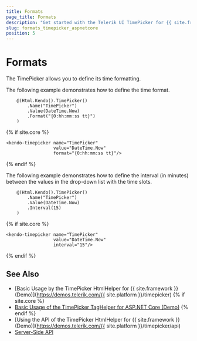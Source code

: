 ```yaml
---
title: Formats
page_title: Formats
description: "Get started with the Telerik UI TimePicker for {{ site.framework }} and learn how to define the time format."
slug: formats_timepicker_aspnetcore
position: 5
---
```


# Formats

The TimePicker allows you to define its time formatting.

The following example demonstrates how to define the time format.

```HtmlHelper
    @(Html.Kendo().TimePicker()
        .Name("TimePicker")
        .Value(DateTime.Now)
        .Format("{0:hh:mm:ss tt}")
    )
```
{% if site.core %}
```TagHelper
<kendo-timepicker name="TimePicker"
                  value="DateTime.Now"
                  format="{0:hh:mm:ss tt}"/>
```
{% endif %}

The following example demonstrates how to define the interval (in minutes) between the values in the drop-down list with the time slots.

```HtmlHelper
    @(Html.Kendo().TimePicker()
        .Name("TimePicker")
        .Value(DateTime.Now)
        .Interval(15)
    )
```
{% if site.core %}
```TagHelper
<kendo-timepicker name="TimePicker"
                  value="DateTime.Now"
                  interval="15"/>
```
{% endif %}

## See Also

* [Basic Usage by the TimePicker HtmlHelper for {{ site.framework }} (Demo)](https://demos.telerik.com/{{ site.platform }}/timepicker)
{% if site.core %}
* [Basic Usage of the TimePicker TagHelper for ASP.NET Core (Demo)](https://demos.telerik.com/aspnet-core/timepicker/tag-helper)
{% endif %}
* [Using the API of the TimePicker HtmlHelper for {{ site.framework }} (Demo)](https://demos.telerik.com/{{ site.platform }}/timepicker/api)
* [Server-Side API](/api/timepicker)

